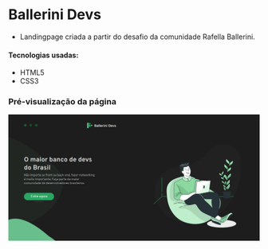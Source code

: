 # Ballerini Devs
- Landingpage criada a partir do desafio da comunidade Rafella Ballerini.

#### Tecnologias usadas:
- HTML5
- CSS3


### Pré-visualização da página
![preview img](/preview.png)

